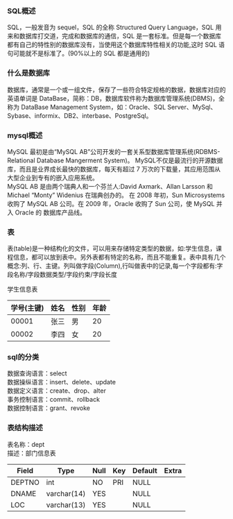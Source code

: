 ### SQL概述

SQL，一般发音为 sequel，SQL 的全称 Structured Query Language，SQL 用来和数据库打交道，完成和数据库的通信，SQL 是一套标准。但是每一个数据库都有自己的特性别的数据库没有，当使用这个数据库特性相关的功能,这时 SQL 语句可能就不是标准了。(90%以上的 SQL 都是通用的)

### 什么是数据库

数据库，通常是一个或一组文件，保存了一些符合特定规格的数据，数据库对应的英语单词是 DataBase，简称：DB，数据库软件称为数据库管理系统(DBMS)，全称为 DataBase Management System，如：Oracle、SQL Server、MySql、Sybase、informix、DB2、interbase、PostgreSql。

### mysql概述

MySQL 最初是由“MySQL AB”公司开发的一套关系型数据库管理系统(RDBMS-Relational Database Mangerment System)。 MySQL不仅是最流行的开源数据库，而且是业界成长最快的数据库，每天有超过 7 万次的下载量，其应用范围从大型企业到专有的嵌入应用系统。   
MySQL AB 是由两个瑞典人和一个芬兰人:David Axmark、Allan Larsson 和 Michael “Monty” Widenius 在瑞典创办的。
在 2008 年初，Sun Microsystems 收购了 MySQL AB 公司。在 2009 年，Oracle 收购了 Sun 公司，使 MySQL 并入 Oracle 的 数据库产品线。

### 表

表(table)是一种结构化的文件，可以用来存储特定类型的数据，如:学生信息，课程信息，都可以放到表中。另外表都有特定的名称，而且不能重复。表中具有几个概念:列、行、主键。列叫做字段(Column),行叫做表中的记录,每一个字段都有:字段名称/字段数据类型/字段约束/字段长度

学生信息表

|  学号(主键)  |  姓名  |  性别  |  年龄  |
|  ----   | ---- | ----  | ----  |
|  00001  | 张三  | 男  | 20  |
|  00002  | 李四  | 女  | 20  |

### sql的分类

数据查询语言：select  
数据操纵语言：insert、delete、update  
数据定义语言：create、drop、alter  
事务控制语言：commit、rollback  
数据控制语言：grant、revoke

### 表结构描述

表名称：dept  
描述：部门信息表  

| Field  | Type        | Null | Key | Default | Extra |
|  ----  | ----        | ---- | ----| ----    | ----  |
| DEPTNO | int         | NO   | PRI | NULL    |       |
| DNAME  | varchar(14) | YES  |     | NULL    |       |
| LOC    | varchar(13) | YES  |     | NULL    |       |
